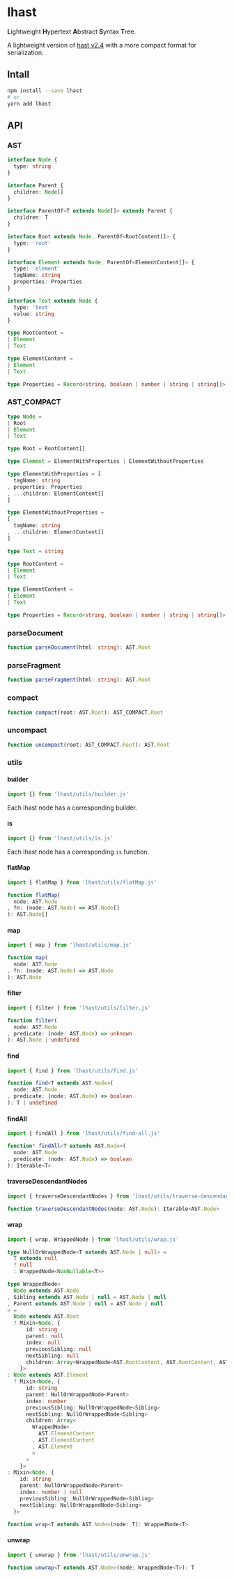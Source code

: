 # lhast
**L**ightweight **H**ypertext **A**bstract **S**yntax **T**ree.

A lightweight version of [hast v2.4] with a more compact format for serialization.

[hast v2.4]: https://github.com/syntax-tree/hast/tree/2.4.0

## Intall
```sh
npm install --save lhast
# or
yarn add lhast
```

## API
### AST
```ts
interface Node {
  type: string
}

interface Parent {
  children: Node[]
}

interface ParentOf<T extends Node[]> extends Parent {
  children: T
}

interface Root extends Node, ParentOf<RootContent[]> {
  type: 'root'
}

interface Element extends Node, ParentOf<ElementContent[]> {
  type: 'element'
  tagName: string
  properties: Properties
}

interface Text extends Node {
  type: 'text'
  value: string
}

type RootContent =
| Element
| Text

type ElementContent =
| Element
| Text

type Properties = Record<string, boolean | number | string | string[]>
```

### AST_COMPACT
```ts
type Node =
| Root
| Element
| Text

type Root = RootContent[]

type Element = ElementWithProperties | ElementWithoutProperties

type ElementWithProperties = [
  tagName: string
, properties: Properties
, ...children: ElementContent[]
]

type ElementWithoutProperties =
[
  tagName: string
, ...children: ElementContent[]
]

type Text = string

type RootContent =
| Element
| Text

type ElementContent =
| Element
| Text

type Properties = Record<string, boolean | number | string | string[]>
```

### parseDocument
```ts
function parseDocument(html: string): AST.Root
```

### parseFragment
```ts
function parseFragment(html: string): AST.Root
```

### compact
```ts
function compact(root: AST.Root): AST_COMPACT.Root
```

### uncompact
```ts
function uncompact(root: AST_COMPACT.Root): AST.Root
```

### utils
#### builder
```ts
import {} from 'lhast/utils/builder.js'
```

Each lhast node has a corresponding builder.

#### is
```ts
import {} from 'lhast/utils/is.js'
```

Each lhast node has a corresponding `is` function.

#### flatMap
```ts
import { flatMap } from 'lhast/utils/flatMap.js'

function flatMap(
  node: AST.Node
, fn: (node: AST.Node) => AST.Node[]
): AST.Node[]
```

#### map
```ts
import { map } from 'lhast/utils/map.js'

function map(
  node: AST.Node
, fn: (node: AST.Node) => AST.Node
): AST.Node
```

#### filter
```ts
import { filter } from 'lhast/utils/filter.js'

function filter(
  node: AST.Node
, predicate: (node: AST.Node) => unknown
): AST.Node | undefined
```

#### find
```ts
import { find } from 'lhast/utils/find.js'

function find<T extends AST.Node>(
  node: AST.Node
, predicate: (node: AST.Node) => boolean
): T | undefined
```

#### findAll
```ts
import { findAll } from 'lhast/utils/find-all.js'

function* findAll<T extends AST.Node>(
  node: AST.Node
, predicate: (node: AST.Node) => boolean
): Iterable<T>
```

#### traverseDescendantNodes
```ts
import { traverseDescendantNodes } from 'lhast/utils/traverse-descendant-nodes.js'

function traverseDescendantNodes(node: AST.Node): Iterable<AST.Node>
```

#### wrap
```ts
import { wrap, WrappedNode } from 'lhast/utils/wrap.js'

type NullOrWrappedNode<T extends AST.Node | null> =
  T extends null
  ? null
  : WrappedNode<NonNullable<T>>

type WrappedNode<
  Node extends AST.Node
, Sibling extends AST.Node | null = AST.Node | null
, Parent extends AST.Node | null = AST.Node | null
> =
  Node extends AST.Root
  ? Mixin<Node, {
      id: string
      parent: null
      index: null
      previousSibling: null
      nextSibling: null
      children: Array<WrappedNode<AST.RootContent, AST.RootContent, AST.Root>>
    }>
: Node extends AST.Element
  ? Mixin<Node, {
      id: string
      parent: NullOrWrappedNode<Parent>
      index: number
      previousSibling: NullOrWrappedNode<Sibling>
      nextSibling: NullOrWrappedNode<Sibling>
      children: Array<
        WrappedNode<
          AST.ElementContent
        , AST.ElementContent
        , AST.Element
        >
      >
    }>
: Mixin<Node, {
    id: string
    parent: NullOrWrappedNode<Parent>
    index: number | null
    previousSibling: NullOrWrappedNode<Sibling>
    nextSibling: NullOrWrappedNode<Sibling>
  }>

function wrap<T extends AST.Node>(node: T): WrappedNode<T>
```

#### unwrap
```ts
import { unwrap } from 'lhast/utils/unwrap.js'

function unwrap<T extends AST.Node>(node: WrappedNode<T>): T
```
